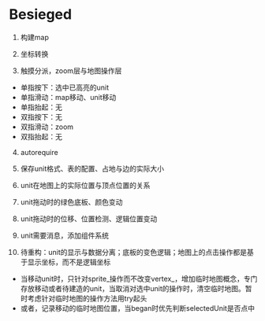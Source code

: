 # Besieged

1. 构建map

2. 坐标转换

3. 触摸分派，zoom层与地图操作层
- 单指按下：选中已高亮的unit 
- 单指滑动：map移动、unit移动 
- 单指抬起：无
- 双指按下：无
- 双指滑动：zoom
- 双指抬起：无

4. autorequire

5. 保存unit格式、表的配置、占地与边的实际大小

6. unit在地图上的实际位置与顶点位置的关系

7. unit拖动时的绿色底板、颜色变动

8. unit拖动时的位移、位置检测、逻辑位置变动

9. unit需要消息，添加组件系统

10. 待重构：unit的显示与数据分离；底板的变色逻辑；地图上的点击操作都是基于显示坐标，而不是逻辑坐标
- 当移动unit时，只针对sprite_操作而不改变vertex_，增加临时地图概念，专门存放移动或者待建造的unit，当取消对选中unit的操作时，清空临时地图。暂时考虑针对临时地图的操作方法用try起头
- 或者，记录移动的临时地图位置，当began时优先判断selectedUnit是否点中